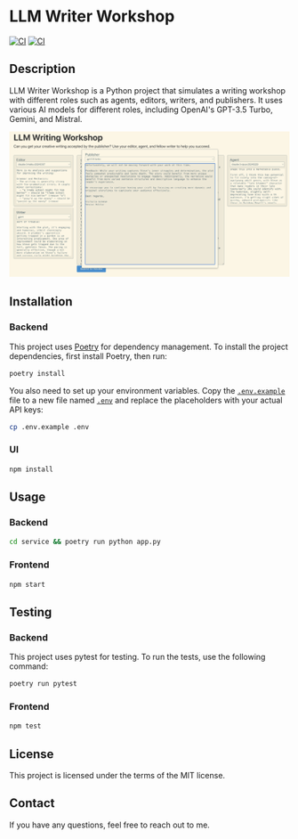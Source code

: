 # LLM Writer Workshop

[![CI](https://github.com/jrrobison1/llm-writer-workshop/actions/workflows/backend.yml/badge.svg)](https://github.com/jrrobison1/llm-writer-workshop/actions/workflows/backend.yml) [![CI](https://github.com/jrrobison1/llm-writer-workshop/actions/workflows/frontend.yml/badge.svg)](https://github.com/jrrobison1/llm-writer-workshop/actions/workflows/frontend.yml)

## Description

LLM Writer Workshop is a Python project that simulates a writing workshop with different roles such as agents, editors, writers, and publishers. It uses various AI models for different roles, including OpenAI's GPT-3.5 Turbo, Gemini, and Mistral.

![Publisher Feedback](/.images/publisher_feedback.png "Publisher Feedback")


## Installation

### Backend
This project uses [Poetry](https://python-poetry.org/) for dependency management. To install the project dependencies, first install Poetry, then run:

```sh
poetry install
```

You also need to set up your environment variables. Copy the [``.env.example``](command:_github.copilot.openRelativePath?%5B%7B%22scheme%22%3A%22file%22%2C%22authority%22%3A%22%22%2C%22path%22%3A%22%2FUsers%2Fjason%2FProjects%2Ftemp%2Fllm-multi-model-workshop%2F.env.example%22%2C%22query%22%3A%22%22%2C%22fragment%22%3A%22%22%7D%5D "/Users/jason/Projects/temp/llm-multi-model-workshop/.env.example") file to a new file named [``.env``](command:_github.copilot.openRelativePath?%5B%7B%22scheme%22%3A%22file%22%2C%22authority%22%3A%22%22%2C%22path%22%3A%22%2FUsers%2Fjason%2FProjects%2Ftemp%2Fllm-multi-model-workshop%2F.env%22%2C%22query%22%3A%22%22%2C%22fragment%22%3A%22%22%7D%5D "/Users/jason/Projects/temp/llm-multi-model-workshop/.env") and replace the placeholders with your actual API keys:

```sh
cp .env.example .env
```


### UI
```sh
npm install
```

## Usage
### Backend
```sh
cd service && poetry run python app.py
```

### Frontend
```sh
npm start
```


## Testing
### Backend

This project uses pytest for testing. To run the tests, use the following command:

```sh
poetry run pytest
```

### Frontend
```sh
npm test
```

## License

This project is licensed under the terms of the MIT license.

## Contact

If you have any questions, feel free to reach out to me.
